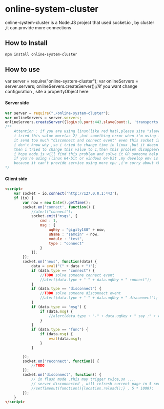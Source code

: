 # online-system-cluster

online-system-cluster is a Node.JS project that used socket.io , by cluster ,it can provide more connections

## How to Install

```bash
npm install online-system-cluster
```

## How to use

var server = require("online-system-cluster");
var onlineServers = server.servers;
onlineServers.createServer();//if you want change configuration , site a propertyObject here

#### Server side

```js
var server = require("./online-system-cluster");
var onlineServers = server.servers;
onlineServers.createServer({logLv:0,port:443,slaveCount:1, 'transports': ["websocket", 'flashsocket' , "xhr-polling" , "jsonp-polling"],syncSec : 10});
/** 
    Attention : if you are using linux(like red hat),please site "slaveCount" to 1.
    i tried this value more(as 2) ,but something error when i'm using ie8 to connect socket.io, 
    it send too much "disconnect and connect event" even this socket is none.
    i don't know why ,so i tried to change time in linux ,but it doesn't work ; 
    then i tried to change this value to 1,then this problem disappeared , maybe it cause by node.js ,maybe not.
    i hope node.js will find this problem and solve it OR someone help ...
    if you're using (linux 64-bit or windows 64-bit ,my develop env is windows 32-bit) ,this is a bad project ,
    because it can't provide service using more cpu ,i'm sorry about this.
*/
```

#### Client side

```html
<script>
	var socket = io.connect('http://127.0.0.1:443');
	if (io) {
		var now = new Date().getTime();
		socket.on('connect', function() {
			//alert("connect");
			socket.emit("msgs", {
				cmd : 1,
				msg : {
					uqKey : "gigily180" + now,
					uName : "samoin" + now,
					module : "test",
					type : "connect"
				}
			});
		});
		socket.on('news', function(data) {
			data = eval("(" + data + ")");
			if (data.type == "connect") {
				//TODO solve someone connect event
				//alert(data.type + "-" + data.uqKey + " connect");
			}
			if (data.type == "disconnect") {
				//TODO solve someone disconnect event
				//alert(data.type + "-" + data.uqKey + " disconnect");
			}
			if (data.type == "msg") {
				if (data.msg) {
					//alert(data.type + "-" + data.uqKey + " say :" + data.msg);
				}
			}
			if (data.type == "func") {
				if (data.msg) {
					eval(data.msg);
				}
			}

		});
		socket.on('reconnect', function() {
			//TODO
		});
		socket.on('disconnect', function() {
			// in flash mode ,this may trigger twice,so ....
			// server disconnected , will refresh current page in 5 sec...
			//setTimeout(function(){location.reload();} , 5 * 1000);
		});
	}
</script>
```

